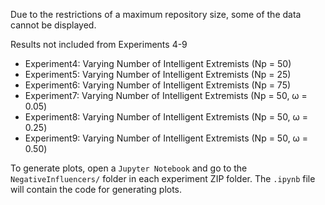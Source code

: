 Due to the restrictions of a maximum repository size, some of the data cannot be displayed. 

Results not included from Experiments 4-9
- Experiment4: Varying Number of Intelligent Extremists (Np = 50)
- Experiment5: Varying Number of Intelligent Extremists (Np = 25)
- Experiment6: Varying Number of Intelligent Extremists (Np = 75)
- Experiment7: Varying Number of Intelligent Extremists (Np = 50, ω = 0.05)
- Experiment8: Varying Number of Intelligent Extremists (Np = 50, ω = 0.25)
- Experiment9: Varying Number of Intelligent Extremists (Np = 50, ω = 0.50)

To generate plots, open a `Jupyter Notebook` and go to the `NegativeInfluencers/` folder in each experiment ZIP folder. The `.ipynb` file will contain the code for generating plots. 
